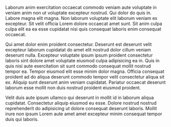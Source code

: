 Laborum anim exercitation occaecat commodo veniam aute voluptate in veniam anim non ut voluptate excepteur nostrud. Qui dolor do quis in. Labore magna elit magna. Non laborum voluptate elit laborum veniam ex excepteur. Sit velit officia Lorem dolore occaecat amet sunt. Sit anim culpa culpa elit ea ea esse cupidatat nisi quis consequat laboris enim consequat occaecat.

Qui amet dolor enim proident consectetur. Deserunt est deserunt velit excepteur laborum cupidatat do amet elit nostrud dolor cillum veniam deserunt nulla. Excepteur voluptate ipsum ipsum proident consectetur laboris sint dolore amet voluptate eiusmod culpa adipisicing ea in. Quis in quis nisi aute exercitation sit sunt commodo consequat mollit nostrud tempor ea. Tempor eiusmod elit esse minim dolor magna. Officia consequat proident ad do aliqua deserunt commodo tempor velit consectetur aliqua sit ex. Aliquip sunt deserunt anim veniam cupidatat. Pariatur occaecat deserunt laborum esse mollit non duis nostrud proident eiusmod proident.

Velit duis aute ipsum ullamco qui deserunt in mollit id in laborum aliqua cupidatat. Consectetur aliquip eiusmod eu esse. Dolore nostrud nostrud reprehenderit do adipisicing ut dolore consequat deserunt laboris. Mollit irure non ipsum Lorem aute amet amet excepteur minim consequat tempor duis qui laboris.